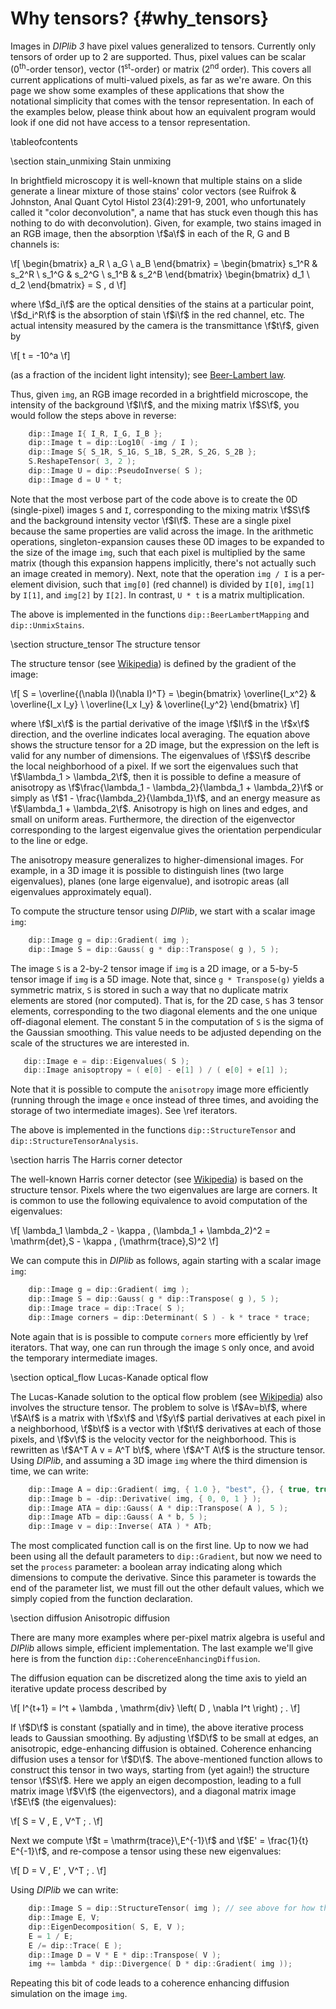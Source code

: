 # Why tensors? {#why_tensors}

[//]: # (DIPlib 3.0)

[//]: # ([c]2017-2018, Cris Luengo.)

[//]: # (Licensed under the Apache License, Version 2.0 [the "License"];)
[//]: # (you may not use this file except in compliance with the License.)
[//]: # (You may obtain a copy of the License at)
[//]: # ()
[//]: # (   http://www.apache.org/licenses/LICENSE-2.0)
[//]: # ()
[//]: # (Unless required by applicable law or agreed to in writing, software)
[//]: # (distributed under the License is distributed on an "AS IS" BASIS,)
[//]: # (WITHOUT WARRANTIES OR CONDITIONS OF ANY KIND, either express or implied.)
[//]: # (See the License for the specific language governing permissions and)
[//]: # (limitations under the License.)

Images in *DIPlib 3* have pixel values generalized to tensors. Currently only
tensors of order up to 2 are supported. Thus, pixel values can be scalar (0<sup>th</sup>-order
tensor), vector (1<sup>st</sup>-order) or matrix (2<sup>nd</sup> order). This covers all current
applications of multi-valued pixels, as far as we're aware. On this page we show
some examples of these applications that show the notational simplicity that comes
with the tensor representation. In each of the examples below, please think about
how an equivalent program would look if one did not have access to a tensor
representation.

\tableofcontents

[//]: # (--------------------------------------------------------------)

\section stain_unmixing Stain unmixing

In brightfield microscopy it is well-known that multiple stains on a slide generate
a linear mixture of those stains' color vectors (see Ruifrok & Johnston,
Anal Quant Cytol Histol 23(4):291-9, 2001, who unfortunately called it "color
deconvolution", a name that has stuck even though this has nothing to do
with deconvolution). Given, for example, two stains imaged in an RGB image,
then the absorption \f$a\f$ in each of the R, G and B channels is:

\f[
   \begin{bmatrix} a_R \\ a_G \\ a_B \end{bmatrix} =
   \begin{bmatrix} s_1^R & s_2^R \\
                   s_1^G & s_2^G \\
                   s_1^B & s_2^B \end{bmatrix}
   \begin{bmatrix} d_1 \\ d_2 \end{bmatrix} = S \, d
\f]

where \f$d_i\f$ are the optical densities of the stains at a particular point,
\f$d_i^R\f$ is the absorption of stain \f$i\f$ in the red channel, etc. The actual
intensity measured by the camera is the transmittance \f$t\f$, given by

\f[
   t = -10^a
\f]

(as a fraction of the incident light intensity);
see [Beer-Lambert law](https://en.wikipedia.org/wiki/Beer–Lambert_law).

Thus, given `img`, an RGB image recorded in a brightfield microscope, the intensity
of the background \f$I\f$, and the mixing matrix \f$S\f$, you would follow the steps above
in reverse:

```cpp
    dip::Image I{ I_R, I_G, I_B };
    dip::Image t = dip::Log10( -img / I );
    dip::Image S{ S_1R, S_1G, S_1B, S_2R, S_2G, S_2B };
    S.ReshapeTensor( 3, 2 );
    dip::Image U = dip::PseudoInverse( S );
    dip::Image d = U * t;
```

Note that the most verbose part of the code above is to create the 0D (single-pixel)
images `S` and `I`, corresponding to the mixing matrix \f$S\f$ and the background intensity
vector \f$I\f$. These are a single pixel because the same properties are valid across
the image. In the arithmetic operations, singleton-expansion causes these 0D images
to be expanded to the size of the image `img`, such that each pixel is multiplied
by the same matrix (though this expansion happens implicitly, there's not actually such an
image created in memory). Next, note that the operation `img / I` is a per-element
division, such that `img[0]` (red channel) is divided by `I[0]`, `img[1]` by `I[1]`,
and `img[2]` by `I[2]`. In contrast, `U * t` is a matrix multiplication.

The above is implemented in the functions `dip::BeerLambertMapping` and `dip::UnmixStains`.

[//]: # (--------------------------------------------------------------)

\section structure_tensor The structure tensor

The structure tensor (see [Wikipedia](https://en.wikipedia.org/wiki/Structure_tensor))
is defined by the gradient of the image:

\f[
   S = \overline{(\nabla I)(\nabla I)^T} = \begin{bmatrix}
       \overline{I_x^2} & \overline{I_x I_y} \\
       \overline{I_x I_y} & \overline{I_y^2} \end{bmatrix}
\f]

where \f$I_x\f$ is the partial derivative of the image \f$I\f$ in the \f$x\f$ direction, and the
overline indicates local averaging. The equation above shows the
structure tensor for a 2D image, but the expression on the left is valid for
any number of dimensions. The eigenvalues of \f$S\f$ describe the local neighborhood
of a pixel. If we sort the eigenvalues such that \f$\lambda_1 > \lambda_2\f$,
then it is possible to define a measure of anisotropy as
\f$\frac{\lambda_1 - \lambda_2}{\lambda_1 + \lambda_2}\f$
or simply as \f$1 - \frac{\lambda_2}{\lambda_1}\f$, and an energy
measure as \f$\lambda_1 + \lambda_2\f$. Anisotropy is high on lines and edges,
and small on uniform areas. Furthermore, the direction of the eigenvector
corresponding to the largest eigenvalue gives the orientation perpendicular to
the line or edge.

The anisotropy measure generalizes to higher-dimensional images. For example,
in a 3D image it is possible to distinguish lines (two large eigenvalues),
planes (one large eigenvalue), and isotropic areas (all eigenvalues approximately
equal).

To compute the structure tensor using *DIPlib*, we start with a scalar image `img`:

```cpp
    dip::Image g = dip::Gradient( img );
    dip::Image S = dip::Gauss( g * dip::Transpose( g ), 5 );
```

The image `S` is a 2-by-2 tensor image if `img` is a 2D image, or a 5-by-5 tensor
image if `img` is a 5D image. Note that, since `g * Transpose(g)` yields a
symmetric matrix, `S` is stored in such a way that no duplicate matrix elements
are stored (nor computed). That is, for the 2D case, `S` has 3 tensor elements,
corresponding to the two diagonal elements and the one unique off-diagonal element.
The constant 5 in the computation of `S` is the sigma of the Gaussian smoothing.
This value needs to be adjusted depending on the scale of the structures we are
interested in.

```cpp
   dip::Image e = dip::Eigenvalues( S );
   dip::Image anisoptropy = ( e[0] - e[1] ) / ( e[0] + e[1] );
```

Note that it is possible to compute the `anisotropy` image more efficiently
(running through the image `e` once instead of three times, and avoiding
the storage of two intermediate images). See \ref iterators.

The above is implemented in the functions `dip::StructureTensor` and
`dip::StructureTensorAnalysis`.

[//]: # (--------------------------------------------------------------)

\section harris The Harris corner detector

The well-known Harris corner detector (see
[Wikipedia](https://en.wikipedia.org/wiki/Corner_detection#The_Harris_.26_Stephens_.2F_Plessey_.2F_Shi.E2.80.93Tomasi_corner_detection_algorithms))
is based on the structure tensor. Pixels where the two eigenvalues are large
are corners. It is common to use the following equivalence to avoid computation
of the eigenvalues:

\f[
   \lambda_1 \lambda_2 - \kappa \, (\lambda_1 + \lambda_2)^2 = \mathrm{det}\,S - \kappa \, (\mathrm{trace}\,S)^2
\f]

We can compute this in *DIPlib* as follows, again starting with a scalar
image `img`:

```cpp
    dip::Image g = dip::Gradient( img );
    dip::Image S = dip::Gauss( g * dip::Transpose( g ), 5 );
    dip::Image trace = dip::Trace( S );
    dip::Image corners = dip::Determinant( S ) - k * trace * trace;
```

Note again that is is possible to compute `corners` more efficiently
by \ref iterators. That way, one can run through the image `S` only once,
and avoid the temporary intermediate images.

[//]: # (--------------------------------------------------------------)

\section optical_flow Lucas-Kanade optical flow

The Lucas-Kanade solution to the optical flow problem (see
[Wikipedia](https://en.wikipedia.org/wiki/Lucas–Kanade_method))
also involves the structure tensor. The problem to solve is \f$Av=b\f$,
where \f$A\f$ is a matrix with \f$x\f$ and \f$y\f$ partial derivatives at each
pixel in a neighborhood, \f$b\f$ is a vector with \f$t\f$ derivatives at each
of those pixels, and \f$v\f$ is the velocity vector for the neighborhood.
This is rewritten as \f$A^T A v = A^T b\f$, where \f$A^T A\f$ is the
structure tensor. Using *DIPlib*, and assuming a 3D image `img` where
the third dimension is time, we can write:

```cpp
    dip::Image A = dip::Gradient( img, { 1.0 }, "best", {}, { true, true, false } );
    dip::Image b = -dip::Derivative( img, { 0, 0, 1 } );
    dip::Image ATA = dip::Gauss( A * dip::Transpose( A ), 5 );
    dip::Image ATb = dip::Gauss( A * b, 5 );
    dip::Image v = dip::Inverse( ATA ) * ATb;
```

The most complicated function call is on the first line. Up to now we had
been using all the default parameters to `dip::Gradient`, but now we need
to set the `process` parameter: a boolean array indicating along which
dimensions to compute the derivative. Since this parameter is towards the
end of the parameter list, we must fill out the other default values,
which we simply copied from the function declaration.

[//]: # (--------------------------------------------------------------)

\section diffusion Anisotropic diffusion

There are many more examples where per-pixel matrix algebra is useful and
*DIPlib* allows simple, efficient implementation. The last example we'll
give here is from the function `dip::CoherenceEnhancingDiffusion`.

The diffusion equation can be discretized along the time axis to yield
an iterative update process described by

\f[
   I^{t+1} = I^t + \lambda \, \mathrm{div} \left( D \, \nabla I^t \right) \; .
\f]

If \f$D\f$ is constant (spatially and in time), the above iterative process
leads to Gaussian smoothing. By adjusting \f$D\f$ to be small at edges,
an anisotropic, edge-enhancing diffusion is obtained. Coherence enhancing
diffusion uses a tensor for \f$D\f$. The above-mentioned function allows
to construct this tensor in two ways, starting from (yet again!) the
structure tensor \f$S\f$. Here we apply an eigen decompostion, leading
to a full matrix image \f$V\f$ (the eigenvectors), and a diagonal matrix
image \f$E\f$ (the eigenvalues):

\f[
   S = V \, E \, V^T \; .
\f]

Next we compute \f$t = \mathrm{trace}\,E^{-1}\f$ and \f$E' = \frac{1}{t} E^{-1}\f$,
and re-compose a tensor using these new eigenvalues:

\f[
   D = V \, E' \, V^T \; .
\f]

Using *DIPlib* we can write:

```cpp
    dip::Image S = dip::StructureTensor( img ); // see above for how this is computed
    dip::Image E, V;
    dip::EigenDecomposition( S, E, V );
    E = 1 / E;
    E /= dip::Trace( E );
    dip::Image D = V * E * dip::Transpose( V );
    img += lambda * dip::Divergence( D * dip::Gradient( img ));
```

Repeating this bit of code leads to a coherence enhancing diffusion simulation
on the image `img`.
